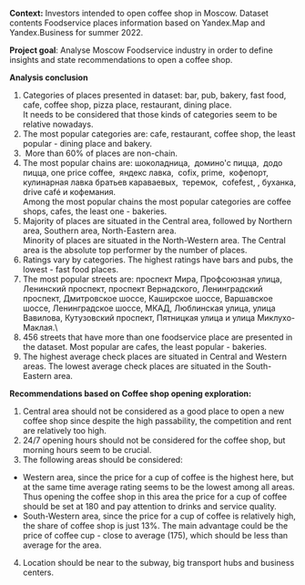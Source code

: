 **Context:**
Investors intended to open coffee shop in Moscow. Dataset contents Foodservice places information based on Yandex.Map and Yandex.Business for summer 2022.

**Project goal**:
Analyse Moscow Foodservice industry in order to define insights and state recommendations to open a coffee shop.

**Analysis conclusion**
1.	Categories of places presented in dataset: bar, pub, bakery, fast food, cafe, coffee shop, pizza place, restaurant, dining place.\
It needs to be considered that those kinds of categories seem to be relative nowadays.
2. The most popular categories are: cafe, restaurant, coffee shop, the least popular - dining place and bakery.
3.  More than 60% of places are non-chain.
4. The most popular chains are: шоколадница,  домино'с пицца,  додо пицца, one price coffee,  яндекс лавка,  cofix, prime,  кофепорт, кулинарная лавка братьев караваевых,  теремок,  cofefest, , буханка, drive café и кофемания.\
Among the most popular chains the most popular categories are coffee shops, cafes, the least one - bakeries.
4. Majority of places are situated in the Central area, followed by Northern area, Southern area, North-Eastern area.\
Minority of places are situated in the North-Western area.
The Central area is the absolute top performer by the number of places.
5. Ratings vary by categories. The highest ratings have bars and pubs, the lowest - fast food places.
6. The most popular streets are: проспект Мира, Профсоюзная улица, Ленинский проспект, проспект Вернадского, Ленинградский проспект, Дмитровское шоссе, Каширское шоссе, Варшавское шоссе, Ленинградское шоссе, МКАД, Люблинская улица, улица Вавилова, Кутузовский проспект, Пятницкая улица и улица Миклухо-Маклая.\
7. 456 streets that have more than one foodservice place are presented in the dataset. Most popular are cafes, the least popular - bakeries.
8. The highest average check places are situated in Central and Western areas. The lowest average check places are situated in the South-Eastern area.

**Recommendations based on Coffee shop opening exploration:**
1. Central area should not be considered as a good place to open a new coffee shop since despite the high passability, the competition and rent are relatively too high.
2. 24/7 opening hours should not be considered for the coffee shop, but morning hours seem to be crucial.
3. The following areas should be considered:
 - Western area, since the price for a cup of coffee is the highest here, but at the same time average rating seems to be the lowest among all areas. Thus opening the coffee shop in this area the price for a cup of coffee should be set at 180 and pay attention to drinks and service quality.
 - South-Western area, since the price for a cup of coffee is relatively high, the share of coffee shop is just 13%. The main advantage could be the price of coffee cup - close to average (175), which should be less than average for the area.
 4. Location should be near to the subway, big transport hubs and business centers.

